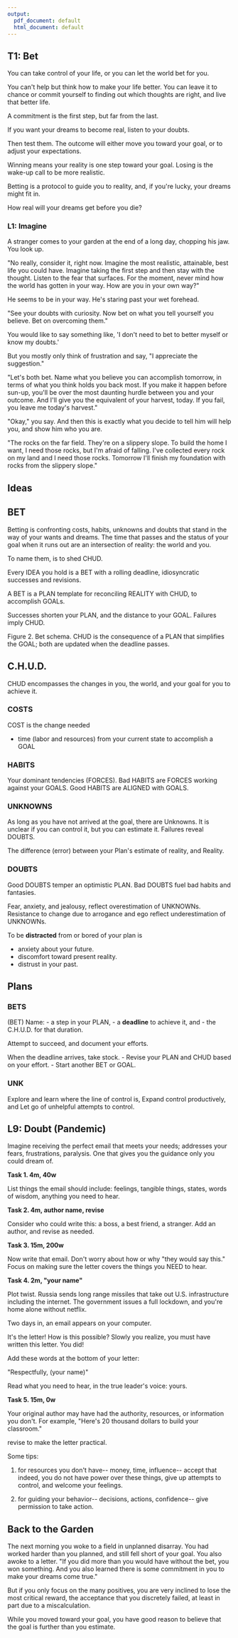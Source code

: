 ```yaml
---
output:
  pdf_document: default
  html_document: default
---
```


## T1: Bet
  
You can take control of your life, or 
you can let the world bet for you.
  
You can't help but think
how to make your life better. 
You can leave it to chance or 
commit yourself to finding out
which thoughts are right,
and live that better life.

A commitment is the first step,
but far from the last.

If you want your dreams to become real,
listen to your doubts.
  
Then test them.
The outcome will either 
move you toward your goal, 
or to adjust your expectations.
  
Winning means your reality is 
one step toward your goal. 
Losing is the wake-up call 
to be more realistic.

Betting is a protocol 
to guide you to reality, 
and, if you're lucky, 
your dreams might fit in.
  
How real will your dreams get before you die?
  
### L1: Imagine  
A stranger comes to your garden
at the end of a long day,
chopping his jaw.
You look up.

"No really, consider it, right now. 
Imagine the most realistic, attainable, 
best life you could have. 
Imagine taking the first step 
and then stay with the thought. 
Listen to the fear that surfaces. 
For the moment, never mind 
how the world has gotten in your
way. 
How are you in your own way?"

He seems to be in your way.
He's staring past
your wet forehead.

"See your doubts with curiosity. 
Now bet on what you tell yourself you believe. Bet on overcoming them."

You would like to say something like,
'I don't need to bet
to better myself
or know my doubts.'

But you mostly only think of
frustration and say,
"I appreciate the suggestion."

"Let's both bet. 
Name what you believe 
you can accomplish tomorrow,
in terms of 
what you think holds you back most.
If you make it happen
before sun-up,
you'll be over 
the most daunting hurdle
between you and your outcome.
And I'll give you
the equivalent of your harvest, today.
If you fail, 
you leave me today's harvest."

"Okay," you say.
And then this is exactly what you decide
to tell him will help you, 
and show him who you are.

"The rocks on the far field.
They're on a slippery slope.
To build the home I want,
I need those rocks, but 
I'm afraid of falling.
I've collected every
rock on my land and
I need those rocks. 
Tomorrow I'll finish
my foundation
with rocks from the slippery slope."


## Ideas
## BET
Betting is confronting 
costs, habits, unknowns and doubts
that stand in the way
of your wants and dreams.
The time that passes and
the status of your goal
when it runs out are
an intersection of reality:
the world and you.

To name them,
is to shed CHUD.


Every IDEA you hold is a BET
with a rolling deadline, 
idiosyncratic successes and revisions.

A BET is a PLAN template for 
reconciling REALITY with CHUD,
to accomplish GOALs. 

Successes shorten your PLAN, and 
the distance to your GOAL.
Failures imply CHUD. 

Figure 2. Bet schema. 
CHUD is the consequence of a PLAN
that simplifies the GOAL;
both are updated when the deadline passes. 

## C.H.U.D.
  
CHUD encompasses the changes
in you, the world, 
and your goal
for you to achieve it.

### COSTS
COST is the change needed 
- time (labor and resources)
from your current state 
to accomplish a GOAL
  
### HABITS
Your dominant tendencies (FORCES). 
Bad HABITS are FORCES working against your GOALS.
Good HABITS are ALIGNED with GOALS.
  
### UNKNOWNS  
As long as you have not arrived at the goal, 
there are Unknowns.
It is unclear if you can control it,
but you can estimate it.
Failures reveal DOUBTS.

The difference (error) between 
your Plan's estimate of reality,
and Reality.
  
### DOUBTS  
Good DOUBTS temper
an optimistic PLAN.
Bad DOUBTS fuel bad habits and fantasies.
  
Fear, anxiety, and jealousy,
reflect overestimation of UNKNOWNs.
Resistance to change due to arrogance and ego 
reflect underestimation of UNKNOWNs.
  
To be **distracted** from
or bored of
your plan is
- anxiety about your future.
- discomfort toward present reality.
- distrust in your past. 


## Plans
### BETS
(BET) Name:
    -   a step in your PLAN,
    -   a **deadline** to achieve it, and
    -   the C.H.U.D. for that duration.

Attempt to succeed, and document your efforts.

When the deadline arrives, take stock.
    -   Revise your PLAN and CHUD based on your effort. 
    -   Start another BET or GOAL.

### UNK
Explore and learn where the line of control is,
Expand control productively, and
Let go of unhelpful attempts to control.

## L9: Doubt (Pandemic) 
  
Imagine receiving the perfect email 
that meets your needs; 
addresses your fears, frustrations, paralysis. 
One that gives you the guidance 
only you could dream of.
  
**Task 1. 4m, 40w**
  
List things the email should include: 
feelings, tangible things, 
states, words of wisdom,
anything you need to hear.
  
**Task 2. 4m, author name, revise**
  
Consider who could write this: a boss, a best friend, a stranger. 
Add an author, and revise as needed.
  
**Task 3. 15m, 200w**
  
Now write that email. 
Don't worry about how or why
"they would say this."
Focus on making sure the letter
covers the things you NEED to hear.
  
**Task 4. 2m, "your name"**
  
Plot twist. 
Russia sends long range missiles that take out
U.S. infrastructure including the internet. 
The government issues a full lockdown, and
you're home alone without netflix. 
  
Two days in, an email
appears on your computer.
  
It's the letter! How is this possible?
Slowly you realize, 
you must have written this letter. 
You did!
  
Add these words at the bottom of your letter: 
  
"Respectfully,
(your name)"
  
Read what you need to hear, in the true leader's voice: yours.
  
**Task 5. 15m, 0w**
  
Your original author may have had 
the authority, resources, or information you don't. 
For example, 
"Here's 20 thousand dollars 
to build your classroom." 
  
revise to make the letter practical.
  
Some tips:
1. for resources you don't have--
 money, time, influence--
accept that indeed, 
you do not have power over these things,
give up attempts to control,
and welcome your feelings.
  
2. for guiding your behavior--
decisions, actions, confidence--
give permission to take action.
  
## Back to the Garden
The next morning
you woke to a field
in unplanned disarray.
You had worked harder than you planned,
and still fell short of your goal.
You also awoke to a letter.
"If you did more than you would have
without the bet,
you won something.
And you also learned 
there is some commitment in you
to make your dreams come true."

But if you only focus
on the many positives,
you are very inclined
to lose the most critical
reward, the acceptance that
you discretely failed,
at least in part due to a miscalculation.

While you moved toward your goal,
you have good reason to believe
that the goal is further than
you estimate.

